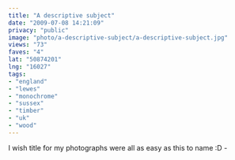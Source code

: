 ```yaml
---
title: "A descriptive subject"
date: "2009-07-08 14:21:09"
privacy: "public"
image: "photo/a-descriptive-subject/a-descriptive-subject.jpg"
views: "73"
faves: "4"
lat: "50874201"
lng: "16027"
tags:
- "england"
- "lewes"
- "monochrome"
- "sussex"
- "timber"
- "uk"
- "wood"
---
```

I wish title for my photographs were all as easy as this to name :D - <a href="/photos/2009/07/08/a-descriptive-subject" rel="nofollow"></a>
